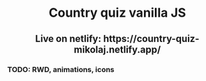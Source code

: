 <h1 align="center">Country quiz vanilla JS</h2>

<h2 align="center">Live on netlify: https://country-quiz-mikolaj.netlify.app/</h2>

<h3>TODO: RWD, animations, icons</h3>
